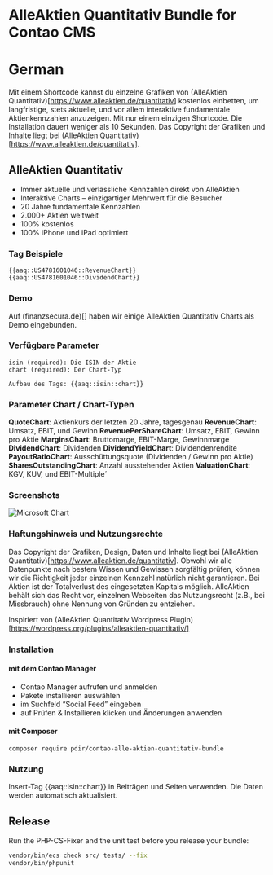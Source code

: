 # AlleAktien Quantitativ Bundle for Contao CMS

# German

Mit einem Shortcode kannst du einzelne Grafiken von (AlleAktien Quantitativ)[https://www.alleaktien.de/quantitativ] kostenlos einbetten, um langfristige, stets aktuelle, und vor allem interaktive fundamentale Aktienkennzahlen anzuzeigen. Mit nur einem einzigen Shortcode. Die Installation dauert weniger als 10 Sekunden.
Das Copyright der Grafiken und Inhalte liegt bei (AlleAktien Quantitativ)[https://www.alleaktien.de/quantitativ].

## AlleAktien Quantitativ

* Immer aktuelle und verlässliche Kennzahlen direkt von AlleAktien
* Interaktive Charts – einzigartiger Mehrwert für die Besucher
* 20 Jahre fundamentale Kennzahlen
* 2.000+ Aktien weltweit
* 100% kostenlos
* 100% iPhone und iPad optimiert

### Tag Beispiele

```
{{aaq::US4781601046::RevenueChart}}
{{aaq::US4781601046::DividendChart}}
```

### Demo

Auf (finanzsecura.de)[] haben wir einige AlleAktien Quantitativ Charts als Demo eingebunden.

### Verfügbare Parameter

```
isin (required): Die ISIN der Aktie
chart (required): Der Chart-Typ

Aufbau des Tags: {{aaq::isin::chart}}
```

### Parameter Chart / Chart-Typen

**QuoteChart**: Aktienkurs der letzten 20 Jahre, tagesgenau
**RevenueChart**: Umsatz, EBIT, und Gewinn
**RevenuePerShareChart**: Umsatz, EBIT, Gewinn pro Aktie
**MarginsChart**: Bruttomarge, EBIT-Marge, Gewinnmarge
**DividendChart**: Dividenden
**DividendYieldChart**: Dividendenrendite
**PayoutRatioChart**: Ausschüttungsquote (Dividenden / Gewinn pro Aktie)
**SharesOutstandingChart**: Anzahl ausstehender Aktien
**ValuationChart**: KGV, KUV, und EBIT-Multiple´


### Screenshots

![Microsoft Chart](https://ps.w.org/alleaktien-quantitativ/assets/screenshot-1.png?rev=2446231)

### Haftungshinweis und Nutzungsrechte

Das Copyright der Grafiken, Design, Daten und Inhalte liegt bei (AlleAktien Quantitativ)[https://www.alleaktien.de/quantitativ]. Obwohl wir alle Datenpunkte nach bestem Wissen und Gewissen sorgfältig prüfen, können wir die Richtigkeit jeder einzelnen Kennzahl natürlich nicht garantieren. Bei Aktien ist der Totalverlust des eingesetzten Kapitals möglich. AlleAktien behält sich das Recht vor, einzelnen Webseiten das Nutzungsrecht (z.B., bei Missbrauch) ohne Nennung von Gründen zu entziehen.

Inspiriert von (AlleAktien Quantitativ Wordpress Plugin)[https://wordpress.org/plugins/alleaktien-quantitativ/]

### Installation

#### mit dem Contao Manager

* Contao Manager aufrufen und anmelden  
* Pakete installieren auswählen  
* im Suchfeld “Social Feed” eingeben  
* auf Prüfen & Installieren klicken und Änderungen anwenden  


#### mit Composer

    composer require pdir/contao-alle-aktien-quantitativ-bundle

### Nutzung

Insert-Tag {{aaq::isin::chart}} in Beiträgen und Seiten verwenden. Die Daten werden automatisch aktualisiert.

## Release

Run the PHP-CS-Fixer and the unit test before you release your bundle:

```bash
vendor/bin/ecs check src/ tests/ --fix
vendor/bin/phpunit
```
